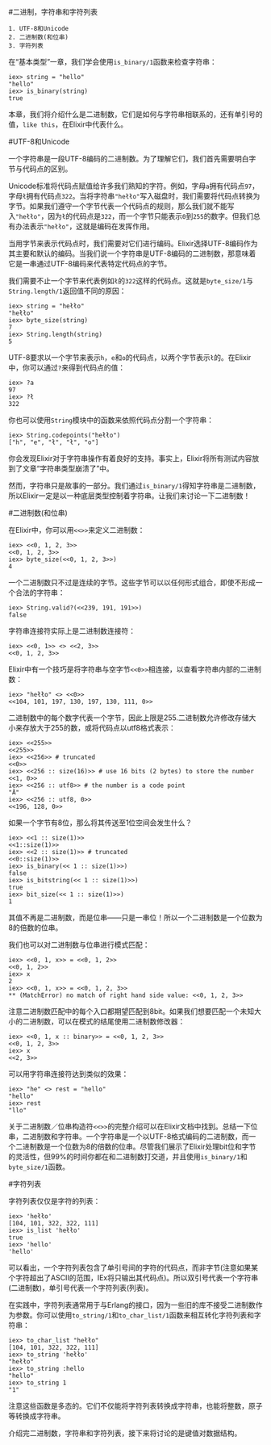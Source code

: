 #二进制，字符串和字符列表

    1. UTF-8和Unicode
    2. 二进制数(和位串)
    3. 字符列表

在“基本类型”一章，我们学会使用`is_binary/1`函数来检查字符串：

```
iex> string = "hello"
"hello"
iex> is_binary(string)
true
```

本章，我们将介绍什么是二进制数，它们是如何与字符串相联系的，还有单引号的值，`like this`，在Elixir中代表什么。

#UTF-8和Unicode

一个字符串是一段UTF-8编码的二进制数。为了理解它们，我们首先需要明白字节与代码点的区别。

Unicode标准将代码点赋值给许多我们熟知的字符。例如，字母`a`拥有代码点`97`，字母`ł`拥有代码点`322`。当将字符串`"hełło"`写入磁盘时，我们需要将代码点转换为字节。如果我们遵守一个字节代表一个代码点的规则，那么我们就不能写入`"hełło"`，因为`ł`的代码点是`322`，而一个字节只能表示`0`到`255`的数字。但我们总有办法表示`"hełło"`，这就是编码在发挥作用。

当用字节来表示代码点时，我们需要对它们进行编码。Elixir选择UTF-8编码作为其主要和默认的编码。当我们说一个字符串是UTF-8编码的二进制数，那意味着它是一串通过UTF-8编码来代表特定代码点的字节。

我们需要不止一个字节来代表例如`ł`的`322`这样的代码点。这就是`byte_size/1`与`String.length/1`返回值不同的原因：

```
iex> string = "hełło"
"hełło"
iex> byte_size(string)
7
iex> String.length(string)
5
```

UTF-8要求以一个字节来表示`h`，`e`和`o`的代码点，以两个字节表示`ł`的。在Elixir中，你可以通过`?`来得到代码点的值：

```
iex> ?a
97
iex> ?ł
322
```

你也可以使用`String`模块中的函数来依照代码点分割一个字符串：

```
iex> String.codepoints("hełło")
["h", "e", "ł", "ł", "o"]
```

你会发现Elixir对于字符串操作有着良好的支持。事实上，Elixir将所有测试内容放到了文章“字符串类型崩溃了”中。

然而，字符串只是故事的一部分。我们通过`is_binary/1`得知字符串是二进制数，所以Elixir一定是以一种底层类型控制着字符串。让我们来讨论一下二进制数！

#二进制数(和位串)

在Elixir中，你可以用`<<>>`来定义二进制数：

```
iex> <<0, 1, 2, 3>>
<<0, 1, 2, 3>>
iex> byte_size(<<0, 1, 2, 3>>)
4
```

一个二进制数只不过是连续的字节。这些字节可以以任何形式组合，即使不形成一个合法的字符串：

```
iex> String.valid?(<<239, 191, 191>>)
false
```

字符串连接符实际上是二进制数连接符：

```
iex> <<0, 1>> <> <<2, 3>>
<<0, 1, 2, 3>>
```

Elixir中有一个技巧是将字符串与空字节`<<0>>`相连接，以查看字符串内部的二进制数：

```
iex> "hełło" <> <<0>>
<<104, 101, 197, 130, 197, 130, 111, 0>>
```

二进制数中的每个数字代表一个字节，因此上限是255.二进制数允许修改存储大小来存放大于255的数，或将代码点以utf8格式表示：

```
iex> <<255>>
<<255>>
iex> <<256>> # truncated
<<0>>
iex> <<256 :: size(16)>> # use 16 bits (2 bytes) to store the number
<<1, 0>>
iex> <<256 :: utf8>> # the number is a code point
"Ā"
iex> <<256 :: utf8, 0>>
<<196, 128, 0>>
```

如果一个字节有8位，那么将其传送至1位空间会发生什么？

```
iex> <<1 :: size(1)>>
<<1::size(1)>>
iex> <<2 :: size(1)>> # truncated
<<0::size(1)>>
iex> is_binary(<< 1 :: size(1)>>)
false
iex> is_bitstring(<< 1 :: size(1)>>)
true
iex> bit_size(<< 1 :: size(1)>>)
1
```

其值不再是二进制数，而是位串——只是一串位！所以一个二进制数是一个位数为8的倍数的位串。

我们也可以对二进制数与位串进行模式匹配：

```
iex> <<0, 1, x>> = <<0, 1, 2>>
<<0, 1, 2>>
iex> x
2
iex> <<0, 1, x>> = <<0, 1, 2, 3>>
** (MatchError) no match of right hand side value: <<0, 1, 2, 3>>
```

注意二进制数匹配中的每个入口都期望匹配到8bit。如果我们想要匹配一个未知大小的二进制数，可以在模式的结尾使用二进制数修改器：

```
iex> <<0, 1, x :: binary>> = <<0, 1, 2, 3>>
<<0, 1, 2, 3>>
iex> x
<<2, 3>>
```

可以用字符串连接符达到类似的效果：

```
iex> "he" <> rest = "hello"
"hello"
iex> rest
"llo"
```

关于二进制数／位串构造符`<<>>`的完整介绍可以在Elixir文档中找到。总结一下位串，二进制数和字符串。一个字符串是一个以UTF-8格式编码的二进制数，而一个二进制数是一个位数为8的倍数的位串。尽管我们展示了Elixir处理bit位和字节的灵活性，但99%的时间你都在和二进制数打交道，并且使用`is_binary/1`和`byte_size/1`函数。

#字符列表

字符列表仅仅是字符的列表：

```
iex> 'hełło'
[104, 101, 322, 322, 111]
iex> is_list 'hełło'
true
iex> 'hello'
'hello'
```

可以看出，一个字符列表包含了单引号间的字符的代码点，而非字节(注意如果某个字符超出了ASCII的范围，IEx将只输出其代码点)。所以双引号代表一个字符串(二进制数)，单引号代表一个字符列表(列表)。

在实践中，字符列表通常用于与Erlang的接口，因为一些旧的库不接受二进制数作为参数。你可以使用`to_string/1`和`to_char_list/1`函数来相互转化字符列表和字符串：

```
iex> to_char_list "hełło"
[104, 101, 322, 322, 111]
iex> to_string 'hełło'
"hełło"
iex> to_string :hello
"hello"
iex> to_string 1
"1"
```

注意这些函数是多态的。它们不仅能将字符列表转换成字符串，也能将整数，原子等转换成字符串。

介绍完二进制数，字符串和字符列表，接下来将讨论的是键值对数据结构。
